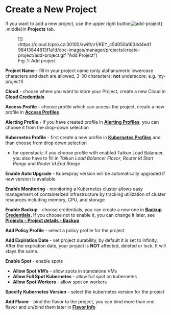 # **Create a New Project**

If you want to add a new project, use the upper right button![]( https://cloud.tcpro.cz:30100/swift/v1/KEY_c5d050a1634d4ed1984f3844813f1a1d/doc-images/manager/projects/create-project/add-project-btn.png "add-project"){: .middle}in **Projects** tab.

<figure markdown>
  ![](https://cloud.tcpro.cz:30100/swift/v1/KEY_c5d050a1634d4ed1984f3844813f1a1d/doc-images/manager/projects/create-project/add-project.gif "Add Project")
  <figcaption>Fig .1: Add project</figcaption>
</figure>

**Project Name** - fill in your project name (only alphanumeric lowercase characters and dash are allowed, 3-30 characters; **not** underscore; e.g. my-project1)

**Cloud** - choose where you want to store your Project, create a new Cloud in [**Cloud Credentials**](../../cloud-credentials)

**Access Profile** - choose profile which can access the project, create a new profile in [**Access Profiles**](../../access-profiles)

**Alerting Profile** - if you have created profile in [**Alerting Profiles**](../../alerting-profiles), you can choose it from the drop-down selection

**Kubernetes Profile** - first create a new profile in [**Kubernetes Profiles**](../../kubernetes-profiles) and than choose from drop down selection

* for openstack: if you choose profile with enabled Taikun Load Balancer, you also have to fill in *Taikun Load Balancer Flavor*, *Router Id Start Range* and *Router Id End Range*

**Enable Auto Upgrade** - Kubespray version will be automatically upgraded if new version is available

**Enable Monitoring** - monitoring a Kubernetes cluster allows easy management of containerized infrastructure by tracking utilization of cluster resources including memory, CPU, and storage

**Enable Backup** - choose credentials, you can create a new one in [**Backup Credentials**](../../backup-credentials)**.** If you choose not to enable it, you can change it later, see [**Projects - Project details - Backup**](../project-details#enable-disable-backup)

**Add Policy Profile** - select a policy profile for the project

**Add Expiration Date** - set project durability, by default it is set to infinity. After the expiration date, your project is **NOT** affected, deleted or lock. It will stays the same.

**Enable Spot** - enable spots

* **Allow Spot VM’s** - allow spots in standalone VMs
* **Allow Full Spot Kubernetes** - allow full spot on kubernetes
* **Allow Spot Workers** - allow spot on workers

**Specify Kubernetes Version** - select the kubernetes version for the project

**Add Flavor** - bind the flavor to the project, you can bind more than one flavor and un/bind them later in [**Flavor Info**](../flavor-info)
